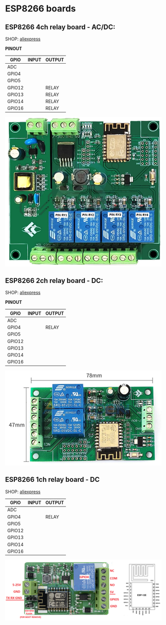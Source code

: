 # ESP8266 boards

## ESP8266 4ch relay board - AC/DC:

SHOP: [aliexpress](https://www.aliexpress.com/item/1005001651180110.html?spm=a2g0o.productlist.0.0.3753351fOHL2kh&algo_pvid=da105da4-7014-4b55-bb39-96ff547ae06c&algo_exp_id=da105da4-7014-4b55-bb39-96ff547ae06c-13&pdp_ext_f=%7B%22sku_id%22%3A%2212000017011631427%22%7D&pdp_pi=-1%3B167.83%3B-1%3B-1%40salePrice%3BCZK%3Bsearch-mainSearch) 
 
**PINOUT**

| GPIO    | INPUT | OUTPUT |
| ------- | ----- | -----  |
| ADC     |       |        |
| GPIO4   |       |        |
| GPIO5   |       |        |
| GPIO12  |       | RELAY  |
| GPIO13  |       | RELAY  |
| GPIO14  |       | RELAY  |
| GPIO16  |       | RELAY  |

![ESP8266-4ch-board](https://github.com/peca2345/ESP8266-boards/blob/main/IMG/ESP8266/ESP8266_4ch_relay.png?raw=true)


## ESP8266 2ch relay board - DC:

SHOP: [aliexpress](https://www.aliexpress.com/item/1005001651180110.html?spm=a2g0o.productlist.0.0.3753351fOHL2kh&algo_pvid=da105da4-7014-4b55-bb39-96ff547ae06c&algo_exp_id=da105da4-7014-4b55-bb39-96ff547ae06c-13&pdp_ext_f=%7B%22sku_id%22%3A%2212000017011631427%22%7D&pdp_pi=-1%3B167.83%3B-1%3B-1%40salePrice%3BCZK%3Bsearch-mainSearch) 

**PINOUT**

| GPIO    | INPUT | OUTPUT |
| ------- | ----- | -----  |
| ADC     |       |        |
| GPIO4   |       | RELAY  |
| GPIO5   |       |        |
| GPIO12  |       |        |
| GPIO13  |       |        |
| GPIO14  |       |        |
| GPIO16  |       |        |  

![ESP8266-2ch-board](https://github.com/peca2345/ESP8266-boards/blob/main/IMG/ESP8266/ESP8266_2ch_relay.png?raw=true)

## ESP8266 1ch relay board - DC

SHOP: [aliexpress](https://www.aliexpress.com/item/32967365594.html?spm=a2g0o.detail.1000023.25.4d1c595dOR5XBv) 

| GPIO    | INPUT | OUTPUT |
| ------- | ----- | -----  |
| ADC     |       |        |
| GPIO4   |       | RELAY  |
| GPIO5   |       |        |
| GPIO12  |       |        |
| GPIO13  |       |        |
| GPIO14  |       |        |
| GPIO16  |       |        |

![ESP8266-1ch-board](https://github.com/peca2345/ESP8266-boards/blob/main/IMG/ESP8266/ESP8266_1ch_relay_V2.png?raw=true)


[]() 
